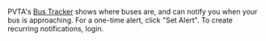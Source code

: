 PVTA's [Bus Tracker][track] shows where buses are, and can notify you when your bus is approaching. For a one-time alert, click "Set Alert". To create recurring notifications, login. 

[track]: http://bustracker.pvta.com/infopoint/